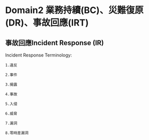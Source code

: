 Domain2 業務持續(BC)、災難復原(DR)、事故回應(IRT)
===

事故回應Incident Response (IR)
---

Incident Response Terminology:

    1.違反
   
    2.事件
   
    3.揭露
   
    4.事故
   
    5.入侵
   
    6.威脅
   
    7.漏洞
   
    8.零時差漏洞
